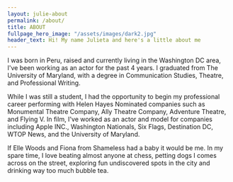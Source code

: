 ```yaml
---
layout: julie-about
permalink: /about/
title: ABOUT
fullpage_hero_image: "/assets/images/dark2.jpg"
header_text: Hi! My name Julieta and here's a little about me 
---
```

I was born in Peru, raised and currently living in the Washington DC area, I've been working as an actor for the past 4 years. I graduated from The University of Maryland, with a degree in Communication Studies, Theatre, and Professional Writing.

While I was still a student, I had the opportunity to begin my professional career performing with Helen Hayes Nominated companies such as Monumental Theatre Company, Ally Theatre Company, Adventure Theatre, and Flying V. In film, I've worked as an actor and model for companies including Apple INC., Washington Nationals, Six Flags, Destination DC, WTOP News, and the University of Maryland.

If Elle Woods and Fiona from Shameless had a baby it would be me. In my spare time, I love beating almost anyone at chess, petting dogs I comes across on the street, exploring fun undiscovered spots in the city and drinking way too much bubble tea.
